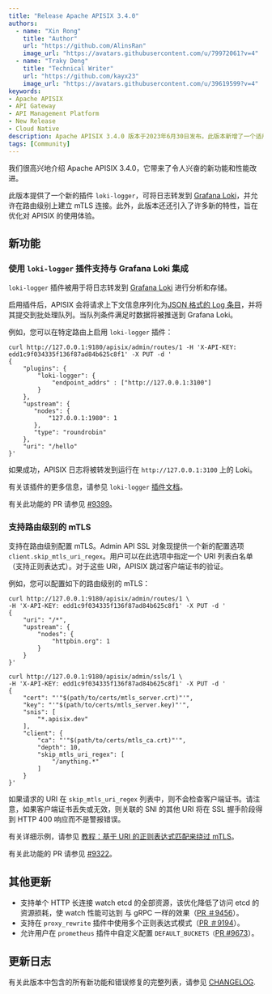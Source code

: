 ```yaml
---
title: "Release Apache APISIX 3.4.0"
authors:
  - name: "Xin Rong"
    title: "Author"
    url: "https://github.com/AlinsRan"
    image_url: "https://avatars.githubusercontent.com/u/79972061?v=4"
  - name: "Traky Deng"
    title: "Technical Writer"
    url: "https://github.com/kayx23"
    image_url: "https://avatars.githubusercontent.com/u/39619599?v=4"
keywords:
- Apache APISIX
- API Gateway
- API Management Platform
- New Release
- Cloud Native
description: Apache APISIX 3.4.0 版本于2023年6月30日发布。此版本新增了一个适用于 Grafana Loki 的插件，允许在路由级别上建立 mTLS 连接，并进行性能优化，不断提升 APISIX 的用户体验。
tags: [Community]
---
```


我们很高兴地介绍 Apache APISIX 3.4.0，它带来了令人兴奋的新功能和性能改进。

此版本提供了一个新的插件 `loki-logger`，可将日志转发到 [Grafana Loki](https://grafana.com/oss/loki/)，并允许在路由级别上建立 mTLS 连接。此外，此版本还还引入了许多新的特性，旨在优化对 APISIX 的使用体验。

## 新功能

### 使用 `loki-logger` 插件支持与 Grafana Loki 集成

`loki-logger` 插件被用于将日志转发到 [Grafana Loki](https://grafana.com/oss/loki/) 进行分析和存储。

启用插件后，APISIX 会将请求上下文信息序列化为[JSON 格式的 Log 条目](https://grafana.com/docs/loki/latest/api/#push-log-entries-to-loki)，并将其提交到批处理队列。当队列条件满足时数据将被推送到 Grafana Loki。

例如，您可以在特定路由上启用 `loki-logger` 插件：

```shell
curl http://127.0.0.1:9180/apisix/admin/routes/1 -H 'X-API-KEY: edd1c9f034335f136f87ad84b625c8f1' -X PUT -d '
{
    "plugins": {
        "loki-logger": {
            "endpoint_addrs" : ["http://127.0.0.1:3100"]
        }
    },
    "upstream": {
       "nodes": {
           "127.0.0.1:1980": 1
       },
       "type": "roundrobin"
    },
    "uri": "/hello"
}'
```

如果成功，APISIX 日志将被转发到运行在 `http://127.0.0.1:3100` 上的 Loki。

有关该插件的更多信息，请参见 `loki-logger` [插件文档](https://github.com/apache/apisix/blob/release/3.4/docs/en/latest/plugins/loki-logger.md)。

有关此功能的 PR 请参见 [#9399](https://github.com/apache/apisix/pull/9399)。

### 支持路由级别的 mTLS

支持在路由级别配置 mTLS。Admin API SSL 对象现提供一个新的配置选项 `client.skip_mtls_uri_regex`。用户可以在此选项中指定一个 URI 列表白名单（支持正则表达式）。对于这些 URI，APISIX 跳过客户端证书的验证。

例如，您可以配置如下的路由级别的 mTLS：

```shell
curl http://127.0.0.1:9180/apisix/admin/routes/1 \
-H 'X-API-KEY: edd1c9f034335f136f87ad84b625c8f1' -X PUT -d '
{
    "uri": "/*",
    "upstream": {
        "nodes": {
            "httpbin.org": 1
        }
    }
}'
```

```shell
curl http://127.0.0.1:9180/apisix/admin/ssls/1 \
-H 'X-API-KEY: edd1c9f034335f136f87ad84b625c8f1' -X PUT -d '
{
    "cert": "'"$(path/to/certs/mtls_server.crt)"'",
    "key": "'"$(path/to/certs/mtls_server.key)"'",
    "snis": [
        "*.apisix.dev"
    ],
    "client": {
        "ca": "'"$(path/to/certs/mtls_ca.crt)"'",
        "depth": 10,
        "skip_mtls_uri_regex": [
            "/anything.*"
        ]
    }
}'
```

如果请求的 URI 在 `skip_mtls_uri_regex` 列表中，则不会检查客户端证书。请注意，如果客户端证书丢失或无效，则关联的 SNI 的其他 URI 将在 SSL 握手阶段得到 HTTP 400 响应而不是警报错误。

有关详细示例，请参见 [教程：基于 URI 的正则表达式匹配来绕过 mTLS](https://github.com/apache/apisix/blob/release/3.4/docs/zh/latest/tutorials/client-to-apisix-mtls.md#基于对-uri-正则表达式匹配绕过-mtls)。

有关此功能的 PR 请参见 [#9322](https://github.com/apache/apisix/pull/9322)。

## 其他更新

* 支持单个 HTTP 长连接 watch etcd 的全部资源，该优化降低了访问 etcd 的资源损耗，使 watch 性能可达到 与 gRPC 一样的效果（[PR ＃9456](https://github.com/apache/apisix/pull/9456)）。
* 支持在 `proxy_rewrite` 插件中使用多个正则表达式模式（[PR ＃9194](https://github.com/apache/apisix/pull/9194)）。
* 允许用户在 `prometheus` 插件中自定义配置 `DEFAULT_BUCKETS（`[PR #9673](https://github.com/apache/apisix/pull/9673)）。

## 更新日志

有关此版本中包含的所有新功能和错误修复的完整列表，请参见 [CHANGELOG](https://github.com/apache/apisix/blob/master/CHANGELOG.md).
